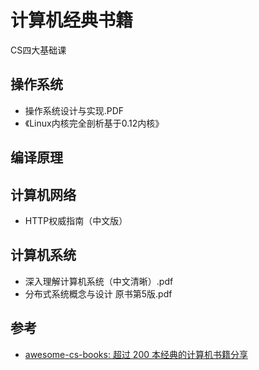# 计算机经典书籍


CS四大基础课

## 操作系统

- 操作系统设计与实现.PDF
- 《Linux内核完全剖析基于0.12内核》

## 编译原理

## 计算机网络

- HTTP权威指南（中文版）

## 计算机系统

- 深入理解计算机系统（中文清晰）.pdf 
- 分布式系统概念与设计 原书第5版.pdf

## 参考

- [awesome-cs-books: 超过 200 本经典的计算机书籍分享](https://github.com/erikluo/awesome-cs-books)